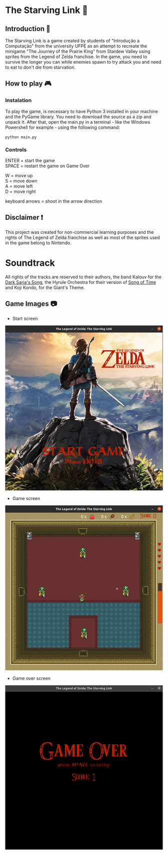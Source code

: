 # The Starving Link 🏹

## Introduction 📖

The Starving Link is a game created by students of "Introdução a Computação" from the university UFPE as an attempt to recreate the minigame
"The Journey of the Prairie King" from Stardew Valley using sprites from the Legend of Zelda franchise.
In the game, you need to survive the longer you can while enemies spawn to try attack you and need to eat to don't die from starvation.

## How to play 🎮

### Instalation

To play the game, is necessary to have Python 3 installed in your machine and the PyGame library. You need to download the source as a zip and unpack it.
After that, open the main.py in a terminal - like the Windows Powershell for example - using the following command:

```
python main.py
```

### Controls

ENTER = start the game  
SPACE = restart the game on Game Over

W = move up  
S = move down  
A = move left  
D = move right

keyboard arrows = shoot in the arrow direction

## Disclaimer ❗

This project was created for non-commercial learning purposes and the rights of The Legend of Zelda franchise as well as most of the sprites used in the game belong to Nintendo.

# Soundtrack

All rights of the tracks are reserved to their authors, the band Kalouv for the [Dark Saria's Song](https://www.youtube.com/watch?v=n4nux0gZ9y0), the Hyrule Orchestra for their version of [Song of Time](https://www.youtube.com/watch?v=-Vqo0pjNVCwHyrule) and Koji Kondo, for the Giant's Theme.

## Game Images :camera:
- Start screen

![Start Screen](/images/starving_link_start.png "Start Screen")

- Game screen

![Game Screen](/images/starving_link_game.png "Game Screen")

- Game over screen
  
![Game Over Screen](/images/starving_link_gameover.png "Game Over Screen")

